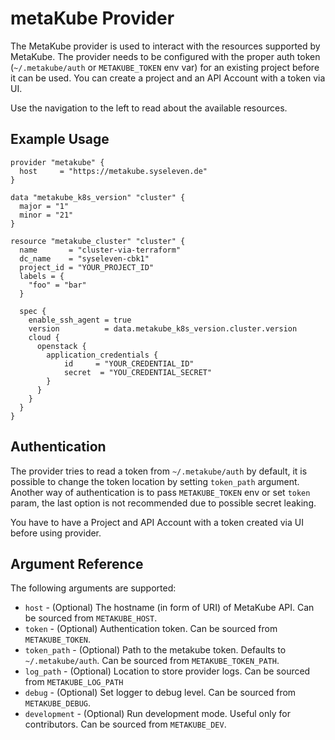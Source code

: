# metaKube Provider

The MetaKube provider is used to interact with the resources supported by MetaKube.
The provider needs to be configured with the proper auth token (`~/.metakube/auth` or `METAKUBE_TOKEN` env var) for an existing project before it can be used. You can create a project and an API Account with a token via UI.

Use the navigation to the left to read about the available resources.

## Example Usage

```hcl
provider "metakube" {
  host     = "https://metakube.syseleven.de"
}

data "metakube_k8s_version" "cluster" {
  major = "1"
  minor = "21"
}

resource "metakube_cluster" "cluster" {
  name       = "cluster-via-terraform"
  dc_name    = "syseleven-cbk1"
  project_id = "YOUR_PROJECT_ID"
  labels = { 
    "foo" = "bar"
  }

  spec {
    enable_ssh_agent = true
    version          = data.metakube_k8s_version.cluster.version
    cloud {
      openstack {
        application_credentials {
			id     = "YOUR_CREDENTIAL_ID"
        	secret  = "YOU_CREDENTIAL_SECRET"
		}
      }
    }
  }
}
```

## Authentication

The provider tries to read a token from `~/.metakube/auth` by default,
it is possible to change the token location by setting `token_path` argument.
Another way of authentication is to pass `METAKUBE_TOKEN` env or set `token` param,
the last option is not recommended due to possible secret leaking.

You have to have a Project and API Account with a token created via UI before using provider.

## Argument Reference

The following arguments are supported:

* `host` - (Optional) The hostname (in form of URI) of MetaKube API. Can be sourced from `METAKUBE_HOST`.
* `token` - (Optional) Authentication token. Can be sourced from `METAKUBE_TOKEN`.
* `token_path` - (Optional) Path to the metakube token. Defaults to `~/.metakube/auth`. Can be sourced from `METAKUBE_TOKEN_PATH`.
* `log_path` - (Optional) Location to store provider logs. Can be sourced from `METAKUBE_LOG_PATH`
* `debug` - (Optional) Set logger to debug level. Can be sourced from `METAKUBE_DEBUG`.
* `development` - (Optional) Run development mode. Useful only for contributors. Can be sourced from `METAKUBE_DEV`.
